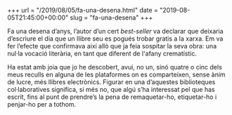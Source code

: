 +++
url = "/2019/08/05/fa-una-desena.html"
date = "2019-08-05T21:45:00+00:00"
slug = "fa-una-desena"
+++

Fa una desena d’anys, l’autor d’un cert *best-seller* va declarar que deixaria d’escriure el dia que un llibre seu es pogués trobar gratis a la xarxa. Em va fer l’efecte que confirmava així allò que ja feia sospitar la seva obra: una nul·la vocació literària, en tant que diferent de l'afany crematístic.

Ha estat amb joia que jo he descobert, avui, no un, sinó quatre o cinc dels meus reculls en alguna de les plataformes on es comparteixen, sense ànim de lucre, més llibres electrònics. Figurar en una d’aquestes biblioteques col·laboratives significa, si més no, que algú s’ha interessat pel que has escrit, fins al punt de prendre’s la pena de remaquetar-ho, etiquetar-ho i penjar-ho per a tothom.
